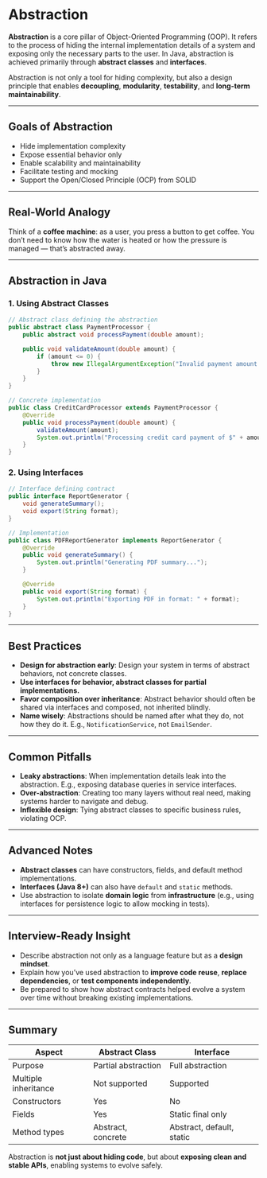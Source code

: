 # Abstraction

**Abstraction** is a core pillar of Object-Oriented Programming (OOP). It refers to the process of hiding the internal implementation details of a system and exposing only the necessary parts to the user. In Java, abstraction is achieved primarily through **abstract classes** and **interfaces**.

Abstraction is not only a tool for hiding complexity, but also a design principle that enables **decoupling**, **modularity**, **testability**, and **long-term maintainability**.

---

## Goals of Abstraction

- Hide implementation complexity
- Expose essential behavior only
- Enable scalability and maintainability
- Facilitate testing and mocking
- Support the Open/Closed Principle (OCP) from SOLID

---

## Real-World Analogy

Think of a **coffee machine**: as a user, you press a button to get coffee. You don’t need to know how the water is heated or how the pressure is managed — that’s abstracted away.

---

## Abstraction in Java

### 1. Using Abstract Classes

```java
// Abstract class defining the abstraction
public abstract class PaymentProcessor {
    public abstract void processPayment(double amount);

    public void validateAmount(double amount) {
        if (amount <= 0) {
            throw new IllegalArgumentException("Invalid payment amount.");
        }
    }
}

// Concrete implementation
public class CreditCardProcessor extends PaymentProcessor {
    @Override
    public void processPayment(double amount) {
        validateAmount(amount);
        System.out.println("Processing credit card payment of $" + amount);
    }
}
```

### 2. Using Interfaces

```java
// Interface defining contract
public interface ReportGenerator {
    void generateSummary();
    void export(String format);
}

// Implementation
public class PDFReportGenerator implements ReportGenerator {
    @Override
    public void generateSummary() {
        System.out.println("Generating PDF summary...");
    }

    @Override
    public void export(String format) {
        System.out.println("Exporting PDF in format: " + format);
    }
}
```

---

## Best Practices

- **Design for abstraction early**: Design your system in terms of abstract behaviors, not concrete classes.
- **Use interfaces for behavior, abstract classes for partial implementations.**
- **Favor composition over inheritance**: Abstract behavior should often be shared via interfaces and composed, not inherited blindly.
- **Name wisely**: Abstractions should be named after what they do, not how they do it. E.g., `NotificationService`, not `EmailSender`.

---

## Common Pitfalls

- **Leaky abstractions**: When implementation details leak into the abstraction. E.g., exposing database queries in service interfaces.
- **Over-abstraction**: Creating too many layers without real need, making systems harder to navigate and debug.
- **Inflexible design**: Tying abstract classes to specific business rules, violating OCP.

---

## Advanced Notes

- **Abstract classes** can have constructors, fields, and default method implementations.
- **Interfaces (Java 8+)** can also have `default` and `static` methods.
- Use abstraction to isolate **domain logic** from **infrastructure** (e.g., using interfaces for persistence logic to allow mocking in tests).

---

## Interview-Ready Insight

- Describe abstraction not only as a language feature but as a **design mindset**.
- Explain how you’ve used abstraction to **improve code reuse**, **replace dependencies**, or **test components independently**.
- Be prepared to show how abstract contracts helped evolve a system over time without breaking existing implementations.

---

## Summary

| Aspect               | Abstract Class      | Interface                 |
| -------------------- | ------------------- | ------------------------- |
| Purpose              | Partial abstraction | Full abstraction          |
| Multiple inheritance | Not supported       | Supported                 |
| Constructors         | Yes                 | No                        |
| Fields               | Yes                 | Static final only         |
| Method types         | Abstract, concrete  | Abstract, default, static |

Abstraction is **not just about hiding code**, but about **exposing clean and stable APIs**, enabling systems to evolve safely.
